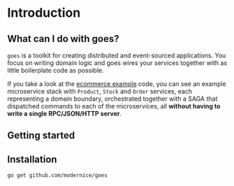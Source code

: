 # Introduction

## What can I do with goes?

`goes` is a toolkit for creating distributed and event-sourced applications. You
focus on writing domain logic and goes wires your services together with as little
boilerplate code as possible.

If you take a look at the [ecommerce example](../examples/ecommerce) code, you
can see an example microservice stack with `Product`, `Stock` and `Order`
services, each representing a domain boundary, orchestrated together with a SAGA
that dispatched commands to each of the microservices, all **without having to write a
single RPC/JSON/HTTP server**.

## Getting started

## Installation

```sh
go get github.com/modernice/goes
```

